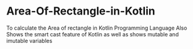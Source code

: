 # Area-Of-Rectangle-in-Kotlin
To calculate the Area of rectangle in Kotlin Programming Language
Also Shows the smart cast feature of Kotlin as well as shows mutable and imutable variables
